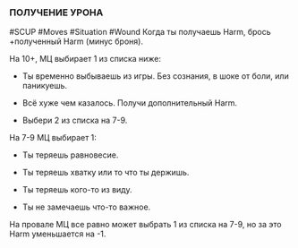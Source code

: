 ### **ПОЛУЧЕНИЕ УРОНА**

#SCUP #Moves #Situation #Wound 
Когда ты получаешь Harm, брось +полученный Harm (минус броня).

На 10+, МЦ выбирает 1 из списка ниже:

- Ты временно выбываешь из игры. Без сознания, в шоке от боли, или паникуешь.

- Всё хуже чем казалось. Получи дополнительный Harm.

- Выбери 2 из списка на 7-9.

На 7-9 МЦ выбирает 1:

- Ты теряешь равновесие.

- Ты теряешь хватку или то что ты держишь.

- Ты теряешь кого-то из виду.

- Ты не замечаешь что-то важное.

На провале МЦ все равно может выбрать 1 из списка на 7-9, но за это Harm уменьшается на -1.